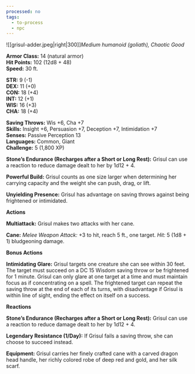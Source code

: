 ```yaml
---
processed: no
tags:
  - to-process
  - npc
---
```

![[grisul-adder.jpeg|right|300]]_Medium humanoid (goliath), Chaotic Good_

**Armor Class:** 14 (natural armor)  
**Hit Points:** 102 (12d8 + 48)  
**Speed:** 30 ft.

**STR:** 9 (-1)  
**DEX:** 11 (+0)  
**CON:** 18 (+4)  
**INT:** 12 (+1)  
**WIS:** 16 (+3)  
**CHA:** 18 (+4)

**Saving Throws:** Wis +6, Cha +7  
**Skills:** Insight +6, Persuasion +7, Deception +7, Intimidation +7  
**Senses:** Passive Perception 13  
**Languages:** Common, Giant  
**Challenge:** 5 (1,800 XP)

**Stone’s Endurance (Recharges after a Short or Long Rest):** Grisul can use a reaction to reduce damage dealt to her by 1d12 + 4.

**Powerful Build:** Grisul counts as one size larger when determining her carrying capacity and the weight she can push, drag, or lift.

**Unyielding Presence:** Grisul has advantage on saving throws against being frightened or intimidated.

**Actions**

**Multiattack:** Grisul makes two attacks with her cane.

**Cane:** _Melee Weapon Attack:_ +3 to hit, reach 5 ft., one target. _Hit:_ 5 (1d8 + 1) bludgeoning damage.

**Bonus Actions**

**Intimidating Glare:** Grisul targets one creature she can see within 30 feet. The target must succeed on a DC 15 Wisdom saving throw or be frightened for 1 minute. Grisul can only glare at one target at a time and must maintain focus as if concentrating on a spell. The frightened target can repeat the saving throw at the end of each of its turns, with disadvantage if Grisul is within line of sight, ending the effect on itself on a success.

**Reactions**

**Stone’s Endurance (Recharges after a Short or Long Rest):** Grisul can use a reaction to reduce damage dealt to her by 1d12 + 4.

**Legendary Resistance (1/Day):** If Grisul fails a saving throw, she can choose to succeed instead.

**Equipment:** Grisul carries her finely crafted cane with a carved dragon head handle, her richly colored robe of deep red and gold, and her silk scarf.